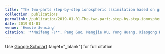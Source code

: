 ```yaml
---
title: "The two-parts step-by-step ionospheric assimilation based on ground-based/spaceborne observations and its verification"
collection: publications
permalink: /publication/2019-01-01-The-two-parts-step-by-step-ionospheric-assimilation-based-on-ground-basedspaceborne-observations-and-its-verification
date: 2019-01-01
venue: 'Remote Sensing'
citation: '**Naifeng Fu**, Peng Guo, Mengjie Wu, Yong Huang, Xiaogong Hu, Zhenjie Hong &quot;The two-parts step-by-step ionospheric assimilation based on ground-based/spaceborne observations and its verification.&quot; Remote Sensing, 2019.'
---
```

Use [Google Scholar](https://scholar.google.com/scholar?q=The+two+parts+step+by+step+ionospheric+assimilation+based+on+ground+based/spaceborne+observations+and+its+verification){:target="_blank"} for full citation